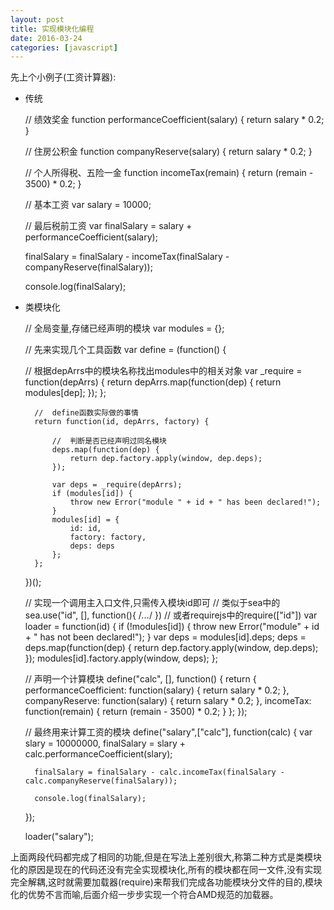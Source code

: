 ```yaml
---
layout: post
title: 实现模块化编程
date: 2016-03-24
categories: [javascript]
---
```


先上个小例子(工资计算器):

- 传统


    //  绩效奖金
    function performanceCoefficient(salary) {
        return salary * 0.2;
    }
    
    //  住房公积金
    function companyReserve(salary) {
        return salary * 0.2;
    }
    
    //  个人所得税、五险一金
    function incomeTax(remain) {
        return (remain - 3500) * 0.2;
    }
    
    //  基本工资
    var salary = 10000;
    
    //  最后税前工资
    var finalSalary = salary + performanceCoefficient(salary);
    
    finalSalary = finalSalary - incomeTax(finalSalary - companyReserve(finalSalary));
    
    console.log(finalSalary);
    
- 类模块化
    

    //  全局变量,存储已经声明的模块
    var modules = {};
    
    //  先来实现几个工具函数
    var define = (function() {
    
    //  根据depArrs中的模块名称找出modules中的相关对象
    var _require = function(depArrs) {
        return depArrs.map(function(dep) {
            return modules[dep];
        });
    };

        //  define函数实际做的事情
        return function(id, depArrs, factory) {
        
            //  判断是否已经声明过同名模块
            deps.map(function(dep) {
                return dep.factory.apply(window, dep.deps);
            });
    
            var deps = _require(depArrs);
            if (modules[id]) {
                throw new Error("module " + id + " has been declared!");
            }
            modules[id] = {
                id: id,
                factory: factory,
                deps: deps
            };
        };
    })();

    //  实现一个调用主入口文件,只需传入模块id即可
    //  类似于sea中的sea.use("id", [], function(){ /*...*/ })
    //  或者requirejs中的require(["id"])
    var loader = function(id) {
        if (!modules[id]) {
            throw new Error("module" + id + " has not been declared!");
        }
        var deps = modules[id].deps;
        deps = deps.map(function(dep) {
            return dep.factory.apply(window, dep.deps);
        });
        modules[id].factory.apply(window, deps);
    };

    //  声明一个计算模块
    define("calc", [], function() {
        return {
            performanceCoefficient: function(salary) {
                return salary * 0.2;
            },
            companyReserve: function(salary) {
                return salary * 0.2;
            },
            incomeTax: function(remain) {
                return (remain - 3500) * 0.2;
            }
        };
    });
    
    //  最终用来计算工资的模块
    define("salary",["calc"], function(calc) {
        var slary = 10000000,
            finalSalary = slary + calc.performanceCoefficient(slary);
            
        finalSalary = finalSalary - calc.incomeTax(finalSalary - calc.companyReserve(finalSalary));
        
        console.log(finalSalary);
        
    });
    
    loader("salary");
    
上面两段代码都完成了相同的功能,但是在写法上差别很大,称第二种方式是类模块化的原因是现在的代码还没有完全实现模块化,所有的模块都在同一文件,没有实现完全解耦,这时就需要加载器(require)来帮我们完成各功能模块分文件的目的,模块化的优势不言而喻,后面介绍一步步实现一个符合AMD规范的加载器。